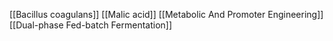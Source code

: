 [[Bacillus coagulans]]
[[Malic acid]]
[[Metabolic And Promoter Engineering]]
[[Dual-phase Fed-batch Fermentation]]
